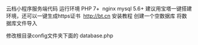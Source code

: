 云档小程序服务端代码
运行环境 
PHP 7+  nginx  mysql 5.6+
建议用宝塔一键搭建环境，还可以一键生成https证书  http://bt.cn 
安装教程
创建一个空数据库 将数据库文件导入

修改根目录config文件夹下面的
database.php 
